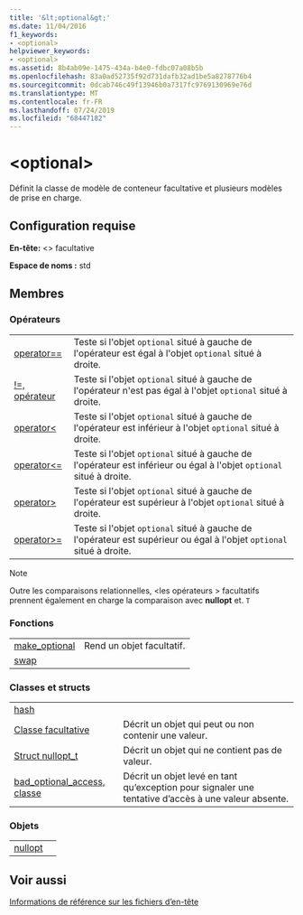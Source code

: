 ```yaml
---
title: '&lt;optional&gt;'
ms.date: 11/04/2016
f1_keywords:
- <optional>
helpviewer_keywords:
- <optional>
ms.assetid: 8b4ab09e-1475-434a-b4e0-fdbc07a08b5b
ms.openlocfilehash: 83a0ad52735f92d731dafb32ad1be5a8278776b4
ms.sourcegitcommit: 0dcab746c49f13946b0a7317fc9769130969e76d
ms.translationtype: MT
ms.contentlocale: fr-FR
ms.lasthandoff: 07/24/2019
ms.locfileid: "68447182"
---
```

# <a name="ltoptionalgt"></a>&lt;optional&gt;

Définit la classe de modèle de conteneur facultative et plusieurs modèles de prise en charge.

## <a name="requirements"></a>Configuration requise

**En-tête:** \<> facultative

**Espace de noms :** std

## <a name="members"></a>Membres

### <a name="operators"></a>Opérateurs

|||
|-|-|
|[operator==](../standard-library/optional-operators.md#op_eq_eq)|Teste si l'objet `optional` situé à gauche de l'opérateur est égal à l'objet `optional` situé à droite.|
|[!=, opérateur](../standard-library/optional-operators.md#op_neq)|Teste si l'objet `optional` situé à gauche de l'opérateur n'est pas égal à l'objet `optional` situé à droite.|
|[operator<](../standard-library/optional-operators.md#op_lt)|Teste si l'objet `optional` situé à gauche de l'opérateur est inférieur à l'objet `optional` situé à droite.|
|[operator<=](../standard-library/optional-operators.md#op_lt_eq)|Teste si l'objet `optional` situé à gauche de l'opérateur est inférieur ou égal à l'objet `optional` situé à droite.|
|[operator>](../standard-library/optional-operators.md#op_gt)|Teste si l'objet `optional` situé à gauche de l'opérateur est supérieur à l'objet `optional` situé à droite.|
|[operator>=](../standard-library/optional-operators.md#op_lt_eq)|Teste si l'objet `optional` situé à gauche de l'opérateur est supérieur ou égal à l'objet `optional` situé à droite.|

> [!NOTE]
> Outre les comparaisons relationnelles, \<les opérateurs > facultatifs prennent également en charge la comparaison avec **nullopt** et. `T`

### <a name="functions"></a>Fonctions

|||
|-|-|
|[make_optional](../standard-library/optional-functions.md#make_optional)|Rend un objet facultatif.|
|[swap](../standard-library/optional-functions.md#swap)||

### <a name="classes-and-structs"></a>Classes et structs

|||
|-|-|
|[hash]()||
|[Classe facultative](../standard-library/optional-class.md)|Décrit un objet qui peut ou non contenir une valeur.|
|[Struct nullopt_t](../standard-library/nullopt-t-structure.md)|Décrit un objet qui ne contient pas de valeur.|
|[bad_optional_access, classe](../standard-library/bad-optional-access-class.md)|Décrit un objet levé en tant qu’exception pour signaler une tentative d’accès à une valeur absente.|

### <a name="objects"></a>Objets

|||
|-|-|
|[nullopt](../standard-library/optional-functions.md#nullopt)||

## <a name="see-also"></a>Voir aussi

[Informations de référence sur les fichiers d’en-tête](../standard-library/cpp-standard-library-header-files.md)
